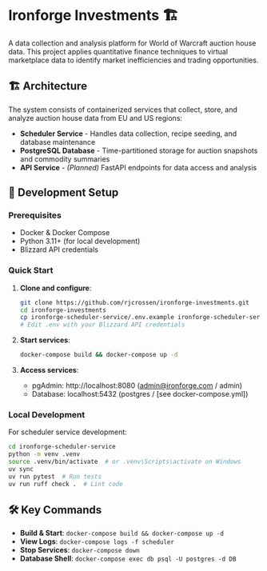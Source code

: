 # Ironforge Investments 🏗️

A data collection and analysis platform for World of Warcraft auction house data. This project applies quantitative finance techniques to virtual marketplace data to identify market inefficiencies and trading opportunities.

## 🏗️ Architecture

The system consists of containerized services that collect, store, and analyze auction house data from EU and US regions:

- **Scheduler Service** - Handles data collection, recipe seeding, and database maintenance
- **PostgreSQL Database** - Time-partitioned storage for auction snapshots and commodity summaries
- **API Service** - _(Planned)_ FastAPI endpoints for data access and analysis

## 🚀 Development Setup

### Prerequisites

- Docker & Docker Compose
- Python 3.11+ (for local development)
- Blizzard API credentials

### Quick Start

1. **Clone and configure**:

   ```bash
   git clone https://github.com/rjcrossen/ironforge-investments.git
   cd ironforge-investments
   cp ironforge-scheduler-service/.env.example ironforge-scheduler-service/.env
   # Edit .env with your Blizzard API credentials
   ```

2. **Start services**:

   ```bash
   docker-compose build && docker-compose up -d
   ```

3. **Access services**:
   - pgAdmin: http://localhost:8080 (admin@ironforge.com / admin)
   - Database: localhost:5432 (postgres / [see docker-compose.yml])

### Local Development

For scheduler service development:

```bash
cd ironforge-scheduler-service
python -m venv .venv
source .venv/bin/activate  # or .venv\Scripts\activate on Windows
uv sync
uv run pytest  # Run tests
uv run ruff check .  # Lint code
```

## 🛠️ Key Commands

- **Build & Start**: `docker-compose build && docker-compose up -d`
- **View Logs**: `docker-compose logs -f scheduler`
- **Stop Services**: `docker-compose down`
- **Database Shell**: `docker-compose exec db psql -U postgres -d DB`
